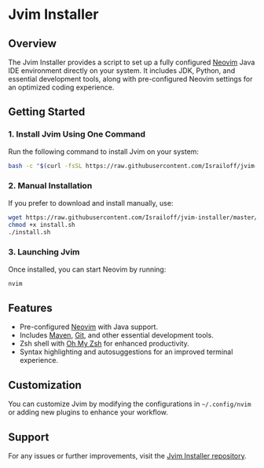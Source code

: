 # Jvim Installer

## Overview

The Jvim Installer provides a script to set up a fully configured [Neovim](https://neovim.io) Java IDE environment directly on your system. It includes JDK, Python, and essential development tools, along with pre-configured Neovim settings for an optimized coding experience.

## Getting Started

### 1. Install Jvim Using One Command

Run the following command to install Jvim on your system:

```sh
bash -c "$(curl -fsSL https://raw.githubusercontent.com/Israiloff/jvim-installer/master/install.sh)"
```

### 2. Manual Installation

If you prefer to download and install manually, use:

```sh
wget https://raw.githubusercontent.com/Israiloff/jvim-installer/master/install.sh -O install.sh
chmod +x install.sh
./install.sh
```

### 3. Launching Jvim

Once installed, you can start Neovim by running:

```sh
nvim
```

## Features

- Pre-configured [Neovim](https://neovim.io) with Java support.
- Includes [Maven](https://maven.apache.org/), [Git](https://git-scm.com/), and other essential development tools.
- Zsh shell with [Oh My Zsh](https://ohmyz.sh/) for enhanced productivity.
- Syntax highlighting and autosuggestions for an improved terminal experience.

## Customization

You can customize Jvim by modifying the configurations in `~/.config/nvim` or adding new plugins to enhance your workflow.

## Support

For any issues or further improvements, visit the [Jvim Installer repository](https://github.com/Israiloff/jvim-installer).
